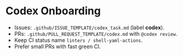 # Codex Onboarding
- Issues: `.github/ISSUE_TEMPLATE/codex_task.md` (label **codex**).
- PRs: `.github/PULL_REQUEST_TEMPLATE/codex.md` with `@codex review`.
- Keep CI status name `linters / shell-yaml-actions`.
- Prefer small PRs with fast green CI.

